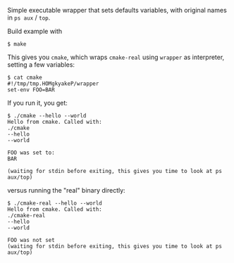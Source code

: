 Simple executable wrapper that sets defaults variables, with original names in `ps aux` / `top`.

Build example with
```
$ make
```

This gives you `cmake`, which wraps `cmake-real` using `wrapper` as interpreter, setting a few variables:

```
$ cat cmake
#!/tmp/tmp.HOMgkyakeP/wrapper
set-env FOO=BAR
```

If you run it, you get:

```
$ ./cmake --hello --world
Hello from cmake. Called with:
./cmake
--hello
--world

FOO was set to:
BAR

(waiting for stdin before exiting, this gives you time to look at ps aux/top)
```

versus running the "real" binary directly:

```
$ ./cmake-real --hello --world
Hello from cmake. Called with:
./cmake-real
--hello
--world

FOO was not set
(waiting for stdin before exiting, this gives you time to look at ps aux/top)
```

